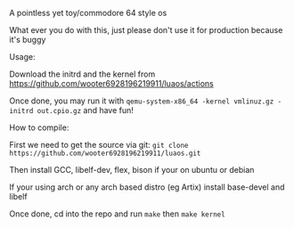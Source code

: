 
A pointless yet toy/commodore 64 style os

What ever you do with this, just please don't use it for production because it's buggy 

Usage:

Download the initrd and the kernel from https://github.com/wooter6928196219911/luaos/actions

Once done, you may run it with `qemu-system-x86_64 -kernel vmlinuz.gz -initrd out.cpio.gz` and have fun!

How to compile:

First we need to get the source via git: `git clone https://github.com/wooter6928196219911/luaos.git`

Then install GCC, libelf-dev, flex, bison if your on ubuntu or debian

If your using arch or any arch based distro (eg Artix) install base-devel and libelf

Once done, cd into the repo and run `make` then `make kernel`
